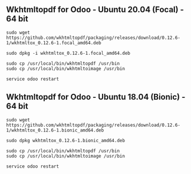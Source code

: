 ## Wkhtmltopdf for Odoo - Ubuntu 20.04 (Focal) - 64 bit

~~~
sudo wget https://github.com/wkhtmltopdf/packaging/releases/download/0.12.6-1/wkhtmltox_0.12.6-1.focal_amd64.deb

sudo dpkg -i wkhtmltox_0.12.6-1.focal_amd64.deb

sudo cp /usr/local/bin/wkhtmltopdf /usr/bin
sudo cp /usr/local/bin/wkhtmltoimage /usr/bin

service odoo restart
~~~

## Wkhtmltopdf for Odoo - Ubuntu 18.04 (Bionic) - 64 bit

~~~
sudo wget https://github.com/wkhtmltopdf/packaging/releases/download/0.12.6-1/wkhtmltox_0.12.6-1.bionic_amd64.deb

sudo dpkg wkhtmltox_0.12.6-1.bionic_amd64.deb

sudo cp /usr/local/bin/wkhtmltopdf /usr/bin
sudo cp /usr/local/bin/wkhtmltoimage /usr/bin

service odoo restart
~~~
